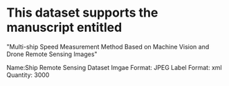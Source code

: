 # This dataset supports the manuscript entitled
"Multi-ship Speed Measurement Method Based on Machine Vision and Drone Remote Sensing Images"

Name:Ship Remote Sensing Dataset
Imgae Format: JPEG
Label Format: xml
Quantity: 3000
